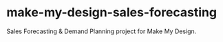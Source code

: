 # make-my-design-sales-forecasting
Sales Forecasting &amp; Demand Planning project for Make My Design.
